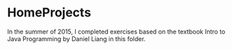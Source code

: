 # HomeProjects
In the summer of 2015, I completed exercises based on the textbook Intro to Java Programming by Daniel Liang in this folder.
